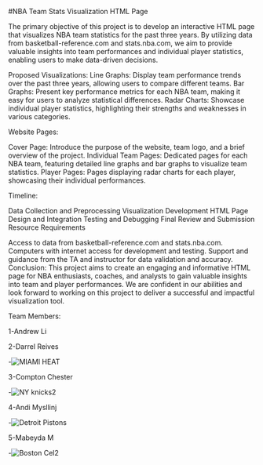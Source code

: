    #NBA Team Stats Visualization HTML Page

The primary objective of this project is to develop an interactive HTML page that visualizes NBA team statistics for the past three years.
By utilizing data from basketball-reference.com and stats.nba.com, we aim to provide valuable insights into team performances and individual player statistics, enabling users to make data-driven decisions.

Proposed Visualizations:
Line Graphs: Display team performance trends over the past three years, allowing users to compare different teams.
Bar Graphs: Present key performance metrics for each NBA team, making it easy for users to analyze statistical differences.
Radar Charts: Showcase individual player statistics, highlighting their strengths and weaknesses in various categories.


Website Pages:
 
Cover Page: Introduce the purpose of the website, team logo, and a brief overview of the project.
Individual Team Pages: Dedicated pages for each NBA team, featuring detailed line graphs and bar graphs to visualize team statistics.
Player Pages: Pages displaying radar charts for each player, showcasing their individual performances.


Timeline:


Data Collection and Preprocessing
Visualization Development
HTML Page Design and Integration
Testing and Debugging
Final Review and Submission
Resource Requirements
 
Access to data from basketball-reference.com and stats.nba.com.
Computers with internet access for development and testing.
Support and guidance from the TA and instructor for data validation and accuracy.
Conclusion:
This project aims to create an engaging and informative HTML page for NBA enthusiasts, coaches, and analysts to gain valuable insights into team and player performances. We are confident in our abilities and look forward to working on this project to deliver a successful and impactful visualization tool.

Team Members:

1-Andrew Li

2-Darrel Reives

-![MIAMI HEAT](https://github.com/Andrewli1212/Group-6-Project-3/assets/128929338/3a211a1b-4fba-4caa-aa87-849bf727190d)

3-Compton Chester

-![NY knicks2](https://github.com/Andrewli1212/Group-6-Project-3/assets/128929338/528e235a-d997-4e1d-bcc7-e0145068d088)

4-Andi Mysllinj

-![Detroit Pistons](https://github.com/Andrewli1212/Group-6-Project-3/assets/128929338/5fcfb594-04c4-4990-97b9-5d56168b366c)

5-Mabeyda M

-![Boston Cel2](https://github.com/Andrewli1212/Group-6-Project-3/assets/128929338/66e3a8d4-135a-4996-808a-cd5982a95189)





